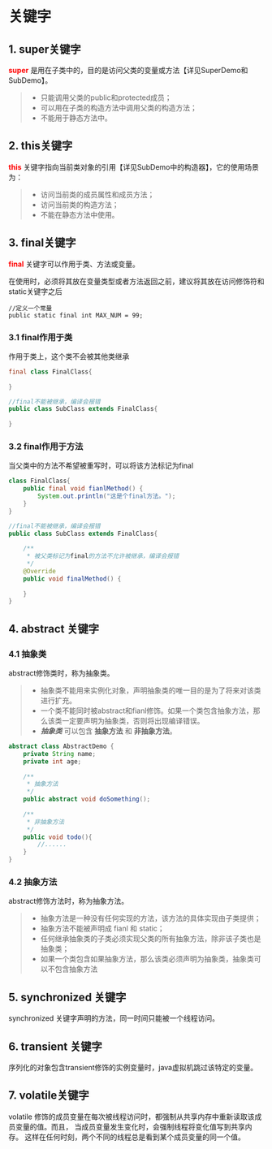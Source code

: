 # 关键字
## 1. super关键字
<font color="red">**super**</font> 
是用在子类中的，目的是访问父类的变量或方法【详见SuperDemo和SubDemo】。

> * 只能调用父类的public和protected成员；
> * 可以用在子类的构造方法中调用父类的构造方法；
> * 不能用于静态方法中。

## 2. this关键字

<font color="red">**this**</font> 
关键字指向当前类对象的引用【详见SubDemo中的构造器】，它的使用场景为：

> * 访问当前类的成员属性和成员方法；
> * 访问当前类的构造方法；
> * 不能在静态方法中使用。

## 3. final关键字

<font color="red">**final**</font> 关键字可以作用于类、方法或变量。

在使用时，必须将其放在变量类型或者方法返回之前，建议将其放在访问修饰符和static关键字之后
```
//定义一个常量
public static final int MAX_NUM = 99;
```
### 3.1 final作用于类

作用于类上，这个类不会被其他类继承

```java
final class FinalClass{
    
}

//final不能被继承，编译会报错
public class SubClass extends FinalClass{
    
}
```

### 3.2 final作用于方法

当父类中的方法不希望被重写时，可以将该方法标记为final

```java
class FinalClass{
    public final void fianlMethod() {
        System.out.println("这是个final方法。");
    }
}

//final不能被继承，编译会报错
public class SubClass extends FinalClass{
    
    /**
     * 被父类标记为final的方法不允许被继承，编译会报错
     */
    @Override
    public void finalMethod() {
        
    }
}
```

## 4. abstract 关键字

### 4.1 抽象类
abstract修饰类时，称为抽象类。
> * 抽象类不能用来实例化对象，声明抽象类的唯一目的是为了将来对该类进行扩充。
> * 一个类不能同时被abstract和fianl修饰。如果一个类包含抽象方法，那么该类一定要声明为抽象类，否则将出现编译错误。<br>
> * ***抽象类*** 可以包含 **抽象方法** 和 **非抽象方法**。
```java
abstract class AbstractDemo {
    private String name;
    private int age;
    
    /**
     * 抽象方法
     */
    public abstract void doSomething();
    
    /**
     * 非抽象方法
     */
    public void todo(){
        //......
    }
}
```

### 4.2 抽象方法
abstract修饰方法时，称为抽象方法。
> * 抽象方法是一种没有任何实现的方法，该方法的具体实现由子类提供；
> * 抽象方法不能被声明成 fianl 和 static；
> * 任何继承抽象类的子类必须实现父类的所有抽象方法，除非该子类也是抽象类；
> * 如果一个类包含如果抽象方法，那么该类必须声明为抽象类，抽象类可以不包含抽象方法

## 5. synchronized 关键字
synchronized 关键字声明的方法，同一时间只能被一个线程访问。

## 6. transient 关键字
序列化的对象包含transient修饰的实例变量时，java虚拟机跳过该特定的变量。

## 7. volatile关键字
volatile
修饰的成员变量在每次被线程访问时，都强制从共享内存中重新读取该成员变量的值。而且，
当成员变量发生变化时，会强制线程将变化值写到共享内存。
这样在任何时刻，两个不同的线程总是看到某个成员变量的同一个值。
